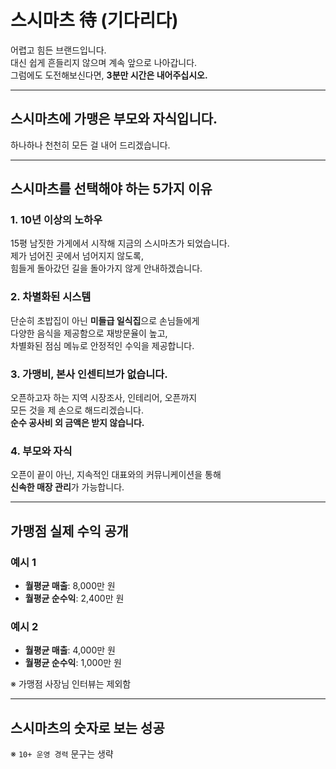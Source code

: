 
# 스시마츠 待 (기다리다)

어렵고 힘든 브랜드입니다.  
대신 쉽게 흔들리지 않으며 계속 앞으로 나아갑니다.  
그럼에도 도전해보신다면, **3분만 시간은 내어주십시오.**

---

## 스시마츠에 가맹은 부모와 자식입니다.

하나하나 천천히 모든 걸 내어 드리겠습니다.

---

## 스시마츠를 선택해야 하는 5가지 이유

### 1. 10년 이상의 노하우  
15평 남짓한 가게에서 시작해 지금의 스시마츠가 되었습니다.  
제가 넘어진 곳에서 넘어지지 않도록,  
힘들게 돌아갔던 길을 돌아가지 않게 안내하겠습니다.

### 2. 차별화된 시스템  
단순히 초밥집이 아닌 **미들급 일식집**으로 손님들에게  
다양한 음식을 제공함으로 재방문율이 높고,  
차별화된 점심 메뉴로 안정적인 수익을 제공합니다.

### 3. 가맹비, 본사 인센티브가 없습니다.  
오픈하고자 하는 지역 시장조사, 인테리어, 오픈까지  
모든 것을 제 손으로 해드리겠습니다.  
**순수 공사비 외 금액은 받지 않습니다.**

### 4. 부모와 자식  
오픈이 끝이 아닌, 지속적인 대표와의 커뮤니케이션을 통해  
**신속한 매장 관리**가 가능합니다.

---

## 가맹점 실제 수익 공개

### 예시 1  
- **월평균 매출**: 8,000만 원  
- **월평균 순수익**: 2,400만 원

### 예시 2  
- **월평균 매출**: 4,000만 원  
- **월평균 순수익**: 1,000만 원

※ 가맹점 사장님 인터뷰는 제외함

---

## 스시마츠의 숫자로 보는 성공

※ `10+ 운영 경력` 문구는 생략
